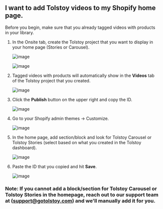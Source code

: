 ## I want to add Tolstoy videos to my Shopify home page.


Before you begin, make sure that you already tagged videos with products in your library. 


1. In the Onsite tab, create the Tolstoy project that you want to display in your home page (Stories or Carousel).

   ![image](https://github.com/GoTolstoy/tolstoy-toly-kb/assets/159800692/e519a9ee-0d8d-4a2f-986d-16bd5282502b)


   ![image](https://github.com/GoTolstoy/tolstoy-toly-kb/assets/159800692/20b19bae-5be0-4fe1-a962-81508e0d2ac3)


2. Tagged videos with products will automatically show in the **Videos** tab of the Tolstoy project that you created.

   ![image](https://github.com/GoTolstoy/tolstoy-toly-kb/assets/159800692/1b93d7c8-b50c-484c-bc67-235b87177979)
   

3. Click the **Publish** button on the upper right and copy the ID.

   ![image](https://github.com/GoTolstoy/tolstoy-toly-kb/assets/159800692/ade33326-d251-4021-9b9b-52ef4b08d305)



4. Go to your Shopify admin themes -> Customize.

   ![image](https://github.com/GoTolstoy/tolstoy-toly-kb/assets/159800692/bd4feb83-6501-4015-b86b-9322f051c56a)



5. In the home page, add section/block and look for Tolstoy Carousel or Tolstoy Stories (select based on what you created in the Tolstoy dashboard).

   ![image](https://github.com/GoTolstoy/tolstoy-toly-kb/assets/159800692/5dcf01a1-2fb2-46d5-a12f-59c57b6bd962)


6. Paste the ID that you copied and hit **Save**.

   ![image](https://github.com/GoTolstoy/tolstoy-toly-kb/assets/159800692/0ad6354b-dfe2-4258-a9de-03779a3ddbd0)



### Note: If you cannot add a block/section for Tolstoy Carousel or Tolstoy Stories in the homepage, reach out to our support team at (support@gotolstoy.com) and we'll manually add it for you.

